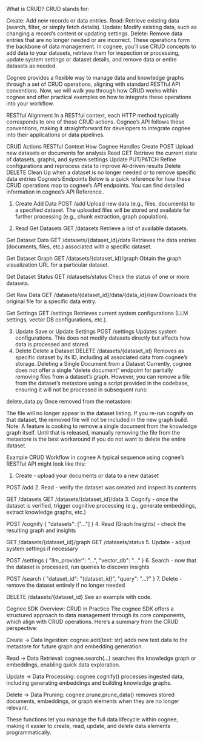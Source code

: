 What is CRUD?
CRUD stands for:

Create: Add new records or data entries.
Read: Retrieve existing data (search, filter, or simply fetch details).
Update: Modify existing data, such as changing a record’s content or updating settings.
Delete: Remove data entries that are no longer needed or are incorrect.
These operations form the backbone of data management. In cognee, you’ll use CRUD concepts to add data to your datasets, retrieve them for inspection or processing, update system settings or dataset details, and remove data or entire datasets as needed.

Cognee provides a flexible way to manage data and knowledge graphs through a set of CRUD operations, aligning with standard RESTful API conventions. Now, we will walk you through how CRUD works within cognee and offer practical examples on how to integrate these operations into your workflow.

RESTful Alignment
In a RESTful context, each HTTP method typically corresponds to one of these CRUD actions. Cognee’s API follows these conventions, making it straightforward for developers to integrate cognee into their applications or data pipelines.

CRUD Actions	RESTful Context	How Cognee Handles
Create	POST	Upload new datasets or documents for analysis
Read	GET	Retrieve the current state of datasets, graphs, and system settings
Update	PUT/PATCH	Refine configurations and reprocess data to improve AI-driven results
Delete	DELETE	Clean Up when a dataset is no longer needed or to remove specific data entries
Cognee’s Endpoints
Below is a quick reference for how these CRUD operations map to cognee’s API endpoints. You can find detailed information in cognee’s API Reference .

1. Create
Add Data
POST /add
Upload new data (e.g., files, documents) to a specified dataset. The uploaded files will be stored and available for further processing (e.g., chunk extraction, graph population).

2. Read
Get Datasets
GET /datasets
Retrieve a list of available datasets.

Get Dataset Data
GET /datasets/{dataset_id}/data
Retrieves the data entries (documents, files, etc.) associated with a specific dataset.

Get Dataset Graph
GET /datasets/{dataset_id}/graph
Obtain the graph visualization URL for a particular dataset.

Get Dataset Status
GET /datasets/status
Check the status of one or more datasets.

Get Raw Data
GET /datasets/{dataset_id}/data/{data_id}/raw
Downloads the original file for a specific data entry.

Get Settings
GET /settings
Retrieves current system configurations (LLM settings, vector DB configurations, etc.).

3. Update
Save or Update Settings
POST /settings
Updates system configurations. This does not modify datasets directly but affects how data is processed and stored.
4. Delete
Delete a Dataset
DELETE /datasets/{dataset_id}
Removes as specific dataset by its ID, including all associated data from cognee’s storage.
Deleting a Single Document from a Dataset
Currently, cognee does not offer a single “delete document” endpoint for partially removing files from a dataset’s graph. However, you can remove a file from the dataset’s metastore using a script provided in the codebase, ensuring it will not be processed in subsequent runs:

delete_data.py
Once removed from the metastore:

The file will no longer appear in the dataset listing.
If you re-run cognify on that dataset, the removed file will not be included in the new graph build.
Note: A feature is cooking to remove a single document from the knowledge graph itself. Until that is released, manually removing the file from the metastore is the best workaround if you do not want to delete the entire dataset.

Example CRUD Workflow in cognee
A typical sequence using cognee’s RESTful API might look like this:

1. Create - upload your documents or data to a new dataset

POST /add
2. Read - verify the dataset was created and inspect its contents

GET /datasets
GET /datasets/{dataset_id}/data
3. Cognify - once the dataset is verified, trigger cognitive processing (e.g., generate embeddings, extract knowledge graphs, etc.)

POST /cognify
{
  "datasets": ["..."]
}
4. Read (Graph Insights) - check the resulting graph and insights

GET /datasets/{dataset_id}/graph
GET /datasets/status
5. Update - adjust system settings if necessary

POST /settings
{
  "llm_provider": "...",
  "vector_db": "..."
}
6. Search - now that the dataset is processed, run queries to discover insights

POST /search
{
  "dataset_id": "{dataset_id}",
  "query": "...?"
}
7. Delete - remove the dataset entirely if no longer needed

DELETE /datasets/{dataset_id}
See an example with code.

Cognee SDK Overview: CRUD in Practice
The cognee SDK offers a structured approach to data management through its core components, which align with CRUD operations. Here’s a summary from the CRUD perspective:

Create -> Data Ingestion: cognee.add(text: str) adds new text data to the metastore for future graph and embedding generation.

Read -> Data Retrieval: cognee.search(...) searches the knowledge graph or embeddings, enabling quick data exploration.

Update -> Data Processing: cognee.cognify() processes ingested data, including generating embeddings and building knowledge graphs.

Delete -> Data Pruning: cognee.prune.prune_data() removes stored documents, embeddings, or graph elements when they are no longer relevant.

These functions let you manage the full data lifecycle within cognee, making it easier to create, read, update, and delete data elements programmatically.